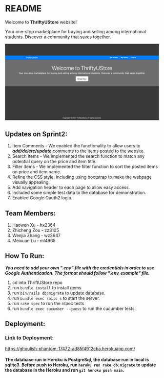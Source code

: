 # README
Welcome to **ThriftyUStore** website!

Your one-stop marketplace for buying and selling among international students. Discover a community that saves together.

![Website Image](app/assets/images/website.png)

## Updates on Sprint2:
1. Item Comments - We enabled the functionality to allow users to ***add/delete/update*** comments to the items posted to the website.
2. Search Items - We implemented the search function to match any potential query on the price and item title.
3. Filter Items - We implemented the filter function to sort the posted items on price and item name.
4. Refine the CSS style, including using bootstrap to make the webpage visually appealing.
5. Add navigation header to each page to allow easy access.
6. Included some simple test data to the database for demonstration.
7. Enabled Google Oauth2 login.

## Team Members:
1. Haowen Xu - hx2364
2. Zhicheng Zou - zz3105
3. Wenjia Zhang - wz2647
4. Meixuan Lu - ml4965


## How To Run:
***You need to add your own ".env" file with the credentials in order to use Google Authentication.
The format should follow ".env_example" file.***

1. cd into ThriftUStore repo
2. run ``bundle install`` to install gems
3. run ``bin/rails db:migrate`` to update database.
4. run ``bundle exec rails s`` to start the server.
5. run ``rake spec`` to run the rspec tests
6. run ``bundle exec cucumber --guess`` to run the cucumber tests.


## Deployment:

### Link to Deployment: 
https://ghoulish-phantom-17472-ad85f4912cba.herokuapp.com/


#### The database run in Heroku is PostgreSql, the database run in local is sqlite3. Before push to Heroku, run ``heroku run rake db:migrate`` to update the database in the Heroku and run ``git heroku push main``.


##### 
